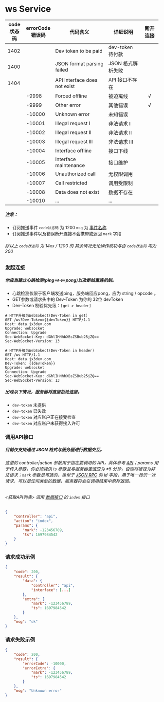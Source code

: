 # ws Service

| code<br/>状态码 | errorCode<br/>错误码 | 代码含义                         | 详细说明          | 断开连接 |
|--------------|-------------------|------------------------------|---------------|:----:|
| 1402         |                   | Dev token to be paid         | dev-token 待付款 |      |
| 1400         |                   | JSON format parsing failed   | JSON 格式解析失败   |      |
| 1404         |                   | API interface does not exist | API 接口不存在     |      |
|              | -9998             | Forced offline               | 被迫离线          |  √   |
|              | -9999             | Other error                  | 其他错误          |  √   |
|              | -10000            | Unknown error                | 未知错误          |      |
|              | -10001            | Illegal request I            | 非法请求 I        |      |
|              | -10002            | Illegal request II           | 非法请求 II       |      |
|              | -10003            | Illegal request III          | 非法请求 III      |      |
|              | -10004            | Interface offline            | 接口下线          |      |
|              | -10005            | Interface maintenance        | 接口维护          |      |
|              | -10006            | Unauthorized call            | 无权限调用         |      |
|              | -10007            | Call restricted              | 调用受限制         |      |
|              | -10008            | Data does not exist          | 数据不存在         |      |
|              | -10010            | ...                          | ...           |      |

##### 注意：

- 订阅推送事件 `code状态码` 为 1200 `msg` 为 [事件名称](Subscribe.md)
- 订阅推送事件以及错误断开连接不会携带或返回 `mark` 字段

###### 除以上 `code状态码` 为 14xx / 1200 的 其余情况无论操作成功与否 `code状态码` 均为 200

### 发起连接

##### 你应当建立心跳检测(ping==><==pong)以及断线重连机制。

- 心跳检测仅限于客户端发送ping，服务端回应pong，应为 string / opcode 。
- GET参数或请求头中的 Dev-Token 为你的 32位 devToken
- Dev-Token 校验优先级：`[get > header]`

``` http request
# HTTP升级为WebSokect(Dev-Token in get)
GET /ws?Dev-Token={{devToken}} HTTP/1.1
Host: data.jx3dev.com
Upgrade: websocket
Connection: Upgrade
Sec-WebSocket-Key: dGhlIHNhbXBsZSBub25jZQ==
Sec-WebSocket-Version: 13

# HTTP升级为WebSokect(Dev-Token in header)
GET /ws HTTP/1.1
Host: data.jx3dev.com
Dev-Token: {{devToken}}
Upgrade: websocket
Connection: Upgrade
Sec-WebSocket-Key: dGhlIHNhbXBsZSBub25jZQ==
Sec-WebSocket-Version: 13
```

##### 出现以下情况，服务器将直接拒绝连接。

- `dev-token` 未提供
- `dev-token` 已失效
- `dev-token` 对应账户正在接受检查
- `dev-token` 对应账户未获得接入许可

### 调用API接口

##### 目前仅支持通过 JSON 格式与服务器进行数据交互。

###### 这里的 controller|action 参数用于指定要调用的 API，具体参考 [API](APIinterface.md)；params 用于传入参数，你必须提供 ts 参数且与服务器差值应为 ±5 分钟，否则将被视为非法请求；`mark` 参数是可选的，类似于 [JSON RPC](https://www.jsonrpc.org/specification) 的 id 字段，用于唯一标识一次请求，可以是任何类型的数据，服务器将会在调用结果中原样返回。

###### <获取API列表> 调用 [数据接口](APIinterface.md) 的 `index` 接口

``` json
{
    "controller": "api",
    "action": "index",
    "params": {
        "mark": -123456789,
        "ts": 1697984542
    }
}
```

### 请求成功示例

``` json
{
    "code": 200,
    "result": {
        "data": {
            "controller": "api",
            "interface": [...]
        },
        "extra": {
            "mark": -123456789,
            "ts": 1697984542
        }
    },
    "msg": "ok"
}
```

### 请求失败示例

``` json
{
    "code": 200,
    "result": {
        "errorCode": -10000,
        "errorExtra": {
            "mark": -123456789,
            "ts": 1697984542
        }
    },
    "msg": "Unknown error"
}
```